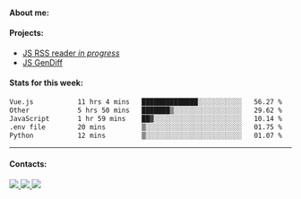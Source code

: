 #### About me:

#### Projects:
- [JS RSS reader *in progress*](https://github.com/GKoil/frontend-project-lvl3)
- [JS GenDiff](https://github.com/GKoil/GenDiff)

#### Stats for this week:
<!--START_SECTION:waka-->

```txt
Vue.js           11 hrs 4 mins   ██████████████░░░░░░░░░░░   56.27 %
Other            5 hrs 50 mins   ███████▒░░░░░░░░░░░░░░░░░   29.62 %
JavaScript       1 hr 59 mins    ██▓░░░░░░░░░░░░░░░░░░░░░░   10.14 %
.env file        20 mins         ▒░░░░░░░░░░░░░░░░░░░░░░░░   01.75 %
Python           12 mins         ▒░░░░░░░░░░░░░░░░░░░░░░░░   01.07 %
```

<!--END_SECTION:waka-->
---
#### Contacts:

<a target='_blank' title='LinkedIn' href="https://www.linkedin.com/in/gkoil/">
  <img src="https://img.shields.io/badge/LinkedIn-0077B5?style=for-the-badge&logo=linkedin&logoColor=white" />
</a>
<a target='_blank' title='Telegram' href="https://t.me/gkoil">
  <img src="https://img.shields.io/badge/Telegram-2CA5E0?style=for-the-badge&logo=telegram&logoColor=white" />
</a>
<a target='_blank' title='Gmail' href="mailto: gk.grigorev@gmail.com">
  <img src="https://img.shields.io/badge/Gmail-D14836?style=for-the-badge&logo=gmail&logoColor=white" />
</a>

